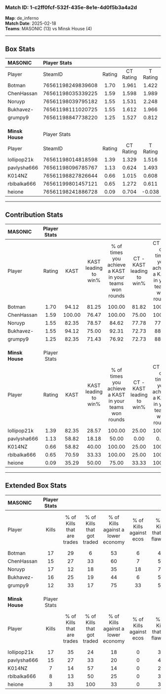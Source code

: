 ### Match ID: 1-c2ff0fcf-532f-435e-8e1e-4d0f5b3a4a2d  
**Map**: de_inferno  
**Match Date**: 2025-02-18  
**Teams**: MASONIC (13) vs Minsk House (4)  

---  

## Box Stats  

| **MASONIC**     | Player Stats      |        |           |          |        |       |       |         |        |      |     |
| :- | :- | :-: | :-: | :-: | :-: | :-: | :-: | :-: | :-: | :-: | :-: |
| Player          | SteamID           | Rating | CT Rating | T Rating |  KAST  |  ADR  | Kills | Assists | Deaths | K/D  | HS% |
| Botman          | 76561198249839608 |  1.70  |   1.961   |  1.422   | 94.12  | 97.8  |  17   |    5    |   8    | 2.13 | 23  |
| ChenHassan      | 76561198035339225 |  1.59  |   1.598   |  1.989   | 100.00 | 98.2  |  15   |   11    |   11   | 1.36 | 46  |
| Noruyp          | 76561198039795182 |  1.55  |   1.531   |  2.248   | 82.35  | 106.1 |  17   |    5    |   11   | 1.55 | 41  |
| Bukhavez-       | 76561198111020725 |  1.55  |   1.612   |  1.966   | 94.12  | 89.6  |  16   |    3    |   10   | 1.60 | 25  |
| grumpy9         | 76561198847738220 |  1.25  |   1.527   |  0.812   | 82.35  | 81.1  |  12   |    6    |   10   | 1.20 | 58  |
|                 |                   |        |           |          |        |       |       |         |        |      |     |
|                 |                   |        |           |          |        |       |       |         |        |      |     |
|                 |                   |        |           |          |        |       |       |         |        |      |     |
| **Minsk House** | Player Stats      |        |           |          |        |       |       |         |        |      |     |
| Player          | SteamID           | Rating | CT Rating | T Rating |  KAST  |  ADR  | Kills | Assists | Deaths | K/D  | HS% |
| lollipop21k     | 76561198014818598 |  1.39  |   1.329   |  1.516   | 82.35  | 89.8  |  17   |    3    |   14   | 1.21 | 58  |
| pavlysha666     | 76561198096785767 |  1.13  |   0.624   |  1.493   | 58.82  | 112.7 |  15   |    3    |   16   | 0.94 | 46  |
| K014NZ          | 76561198827826644 |  0.66  |   1.015   |  0.608   | 58.82  | 68.8  |   7   |    5    |   14   | 0.50 | 85  |
| rblbalka666     | 76561199801457121 |  0.65  |   1.272   |  0.611   | 70.59  | 44.8  |   8   |    4    |   16   | 0.50 | 87  |
| heione          | 76561198241886728 |  0.09  |   0.704   |  -0.038  | 35.29  | 40.6  |   3   |    3    |   17   | 0.18 | 66  |
---  

## Contribution Stats  

| **MASONIC**     | Player Stats |        |                      |                                                        |                           |                                                             |                          |                                                            |
| :- | :-: | :-: | :-: | :-: | :-: | :-: | :-: | :-: |
| Player          |    Rating    |  KAST  | KAST leading to win% | % of times you achieve a KAST in your teams won rounds | CT - KAST leading to win% | CT - % of times you achieve a KAST in your teams won rounds | T - KAST leading to win% | T - % of times you achieve a KAST in your teams won rounds |
| Botman          |     1.70     | 94.12  |        81.25         |                         100.00                         |           81.82           |                           100.00                            |          80.00           |                           100.00                           |
| ChenHassan      |     1.59     | 100.00 |        76.47         |                         100.00                         |           75.00           |                           100.00                            |          80.00           |                           100.00                           |
| Noruyp          |     1.55     | 82.35  |        78.57         |                         84.62                          |           77.78           |                            77.78                            |          80.00           |                           100.00                           |
| Bukhavez-       |     1.55     | 94.12  |        75.00         |                         92.31                          |           72.73           |                            88.89                            |          80.00           |                           100.00                           |
| grumpy9         |     1.25     | 82.35  |        71.43         |                         76.92                          |           72.73           |                            88.89                            |          66.67           |                           50.00                            |
|                 |              |        |                      |                                                        |                           |                                                             |                          |                                                            |
|                 |              |        |                      |                                                        |                           |                                                             |                          |                                                            |
|                 |              |        |                      |                                                        |                           |                                                             |                          |                                                            |
| **Minsk House** | Player Stats |        |                      |                                                        |                           |                                                             |                          |                                                            |
| Player          |    Rating    |  KAST  | KAST leading to win% | % of times you achieve a KAST in your teams won rounds | CT - KAST leading to win% | CT - % of times you achieve a KAST in your teams won rounds | T - KAST leading to win% | T - % of times you achieve a KAST in your teams won rounds |
| lollipop21k     |     1.39     | 82.35  |        28.57         |                         100.00                         |           25.00           |                           100.00                            |          30.00           |                           100.00                           |
| pavlysha666     |     1.13     | 58.82  |        18.18         |                         50.00                          |           0.00            |                            0.00                             |          25.00           |                           66.67                            |
| K014NZ          |     0.66     | 58.82  |        40.00         |                         100.00                         |           25.00           |                           100.00                            |          50.00           |                           100.00                           |
| rblbalka666     |     0.65     | 70.59  |        33.33         |                         100.00                         |           25.00           |                           100.00                            |          37.50           |                           100.00                           |
| heione          |     0.09     | 35.29  |        50.00         |                         75.00                          |           33.33           |                           100.00                            |          66.67           |                           66.67                            |
---  

## Extended Box Stats  

| **MASONIC**     | Player Stats |                            |                            |                                    |                         |                              |                                 |        |                             |                                     |                          |                               |                            |
| :- | :-: | :-: | :-: | :-: | :-: | :-: | :-: | :-: | :-: | :-: | :-: | :-: | :-: |
| Player          |    Kills     | % of Kills that are trades | % of Kills that got traded | % of Kills against a lower economy | % of Kills against ecos | % of Kills that are flawless | % of Kills that are close duels | Deaths | % of Deaths that get traded | % of Deaths against a lower economy | % of Deaths against ecos | % of Deaths that are flawless | % of Deaths that are close |
| Botman          |      17      |             29             |             6              |                 53                 |            6            |              47              |               18                |   8    |             38              |                 50                  |            0             |              38               |             13             |
| ChenHassan      |      15      |             27             |             33             |                 60                 |            7            |              53              |                7                |   11   |             36              |                 55                  |            18            |              27               |             9              |
| Noruyp          |      17      |             12             |             18             |                 35                 |           18            |              76              |                6                |   11   |             55              |                 45                  |            0             |              45               |             27             |
| Bukhavez-       |      16      |             25             |             19             |                 44                 |            6            |              56              |               13                |   10   |             50              |                 50                  |            10            |              40               |             0              |
| grumpy9         |      12      |             33             |             17             |                 75                 |           33            |              50              |                0                |   10   |             20              |                 40                  |            10            |              40               |             10             |
|                 |              |                            |                            |                                    |                         |                              |                                 |        |                             |                                     |                          |                               |                            |
|                 |              |                            |                            |                                    |                         |                              |                                 |        |                             |                                     |                          |                               |                            |
|                 |              |                            |                            |                                    |                         |                              |                                 |        |                             |                                     |                          |                               |                            |
| **Minsk House** | Player Stats |                            |                            |                                    |                         |                              |                                 |        |                             |                                     |                          |                               |                            |
| Player          |    Kills     | % of Kills that are trades | % of Kills that got traded | % of Kills against a lower economy | % of Kills against ecos | % of Kills that are flawless | % of Kills that are close duels | Deaths | % of Deaths that get traded | % of Deaths against a lower economy | % of Deaths against ecos | % of Deaths that are flawless | % of Deaths that are close |
| lollipop21k     |      17      |             35             |             24             |                 18                 |            0            |              35              |               12                |   14   |             14              |                 21                  |            0             |              64               |             7              |
| pavlysha666     |      15      |             27             |             33             |                 20                 |            0            |              47              |                7                |   16   |             13              |                 19                  |            0             |              56               |             13             |
| K014NZ          |      7       |             14             |             57             |                 14                 |            0            |              29              |               14                |   14   |             14              |                 21                  |            0             |              50               |             14             |
| rblbalka666     |      8       |             13             |             50             |                 25                 |            0            |              38              |               25                |   16   |             31              |                 19                  |            0             |              63               |             0              |
| heione          |      3       |             33             |            100             |                 33                 |            0            |              33              |                0                |   17   |             18              |                 18                  |            0             |              53               |             12             |
